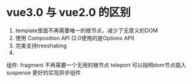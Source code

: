 # vue3.0 与 vue2.0 的区别

1. template里面不再需要唯一的根节点，减少了无意义的DOM
2. 使用 Composition API (2.0使用的是Options API)
3. 完美支持treeshaking
4. 


组件: 
fragment 不再需要一个无用的根节点
teleport 可以指明dom节点插入
suspense 更好的实现异步组件